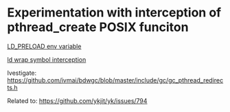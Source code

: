 # Experimentation with interception of pthread_create POSIX funciton

[LD_PRELOAD env variable](./ld-preload/README.md)

[ld wrap symbol interception](./ld-wrap/README.md)

Ivestigate: https://github.com/ivmai/bdwgc/blob/master/include/gc/gc_pthread_redirects.h

Related to: https://github.com/ykjit/yk/issues/794

